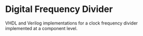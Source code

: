 # Digital Frequency Divider
VHDL and Verilog implementations for a clock frequency divider implemented at a component level.
